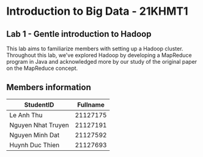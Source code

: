 # Introduction to Big Data - 21KHMT1

## Lab 1 - Gentle introduction to Hadoop

This lab aims to familiarize members with setting up a Hadoop cluster. Throughout this lab, we've explored Hadoop by developing a MapReduce program in Java and acknowledged more by our study of the original paper on the MapReduce concept.

## Members information

| StudentID          | Fullname |
| ------------------ | -------- |
| Le Anh Thu         | 21127175 |
| Nguyen Nhat Truyen | 21127191 |
| Nguyen Minh Dat    | 21127592 |
| Huynh Duc Thien    | 21127693 |
